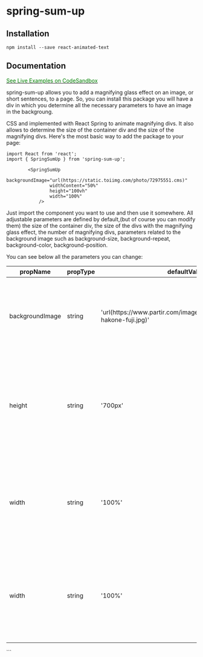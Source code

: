 # spring-sum-up

## Installation

`npm install --save react-animated-text`

## Documentation

<a href="">
        <p style="color: green">See Live Examples on CodeSandbox</p>
</a>

<p>
spring-sum-up allows you to add a magnifying glass effect on an image, or short sentences, to a page. So, you can install this package you will have a div in which you determine all the necessary parameters to have an image in the backgroung.
</p>
<p> 
CSS and implemented with React Spring to animate magnifying divs. It also allows to determine the size of the container div and the size of the magnifying divs.
Here's the most basic way to add the package to your page:
</p>

```
import React from 'react';
import { SpringSumUp } from 'spring-sum-up';

    	<SpringSumUp
    			backgroundImage="url(https://static.toiimg.com/photo/72975551.cms)"
    			widthContent="50%"
    			height="100vh"
    			width="100%"
    		/>

```

<p>
Just import the component you want to use and then use it somewhere.
All adjustable parameters are defined by default,(but of course you can modify them) the size of the container div, the size of the divs with the magnifying glass effect, the number of magnifying divs, parameters related to the background image such as background-size, background-repeat, background-color, background-position.
</p>
<p>You can see below all the parameters you can change:</p>

<table>
    <thead>
        <tr>
            <th>propName</th>
            <th>propType</th>
            <th>defaultValue</th>
            <th>isRequired</th>
            <th>            Explanation             </th>
        </tr>
    </thead>
    <tbody>
        <tr>
            <td>backgroundImage</td>
            <td>string</td>
            <td>
            'url(https://www.partir.com/images/incontournables/japon-hakone-fuji.jpg)'
            </td>
            <td>Yes</td>
            <td>
                This parameter allows to set the background image, container div and the magnifying div</td>
        </tr>
        <tr>
            <td>height</td>
            <td>string</td>
             <td>
            '700px'
            </td>
            <td>Yes</td>
            <td>The parameter allows to set the size of the container div. You should use only values in px, or viewport, but not in %.</td>
        </tr>
        <tr>
            <td>width</td>
            <td>string</td>
            <td>
            '100%'
            </td>
            <td>Yes</td>
            <td>The parameter allows to set the size of the container div. You should use only values in px, or viewport, and %.</td>
        </tr>
        <tr>
            <td>width</td>
            <td>string</td>
            <td>
            '100%'
            </td>
            <td>Yes</td>
            <td>The parameter allows to set the size of the container div. You should use only values in px, or viewport, and %.</td>
        </tr>
    </tbody>

</table>
```

